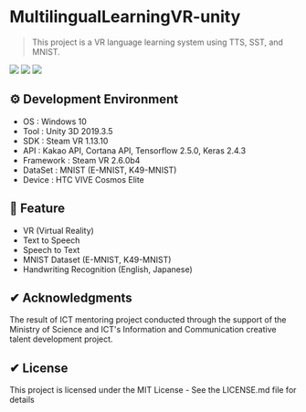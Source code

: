 # MultilingualLearningVR-unity
> This project is a VR language learning system using TTS, SST, and MNIST.
<p>
  <a href="https://github.com/sangwookyoo/" target="_blank"><img src="https://img.shields.io/badge/SangwookYoo-181717?style=flat-square&logo=GitHub&logoColor=white"/></a>
  <a href="mailto:tkddnr032@gmail.com" target="_blank"><img src="https://img.shields.io/badge/tkddnr032@gmail.com-EA4335?style=flat-square&logo=Gmail&logoColor=white"/></a>
  <a><img src="https://img.shields.io/badge/unity3d-2019.3.5-blue?style=flat-square&logo=unity"></a>
</p>

## ⚙ Development Environment
 * OS : Windows 10
 * Tool : Unity 3D 2019.3.5
 * SDK : Steam VR 1.13.10
 * API : Kakao API, Cortana API, Tensorflow 2.5.0, Keras 2.4.3
 * Framework : Steam VR 2.6.0b4
 * DataSet : MNIST (E-MNIST, K49-MNIST)
 * Device : HTC VIVE Cosmos Elite

## 🚀 Feature
 * VR (Virtual Reality)
 * Text to Speech
 * Speech to Text
 * MNIST Dataset (E-MNIST, K49-MNIST)
 * Handwriting Recognition (English, Japanese)

## ✔ Acknowledgments
The result of ICT mentoring project conducted through the support of the Ministry of Science and ICT's Information and Communication creative talent development project.

## ✔ License
This project is licensed under the MIT License - See the LICENSE.md file for details
